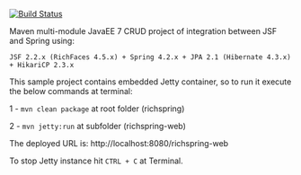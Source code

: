 [![Build Status](https://travis-ci.org/thiaguten/richspring.svg)](https://travis-ci.org/thiaguten/richspring)

Maven multi-module JavaEE 7 CRUD project of integration between JSF and Spring using:

    JSF 2.2.x (RichFaces 4.5.x) + Spring 4.2.x + JPA 2.1 (Hibernate 4.3.x) + HikariCP 2.3.x

This sample project contains embedded Jetty container, so to run it execute the below commands at terminal:

1 - `mvn clean package` at root folder (richspring)

2 - `mvn jetty:run` at subfolder (richspring-web)

The deployed URL is: http://localhost:8080/richspring-web

To stop Jetty instance hit `CTRL + C` at Terminal.
